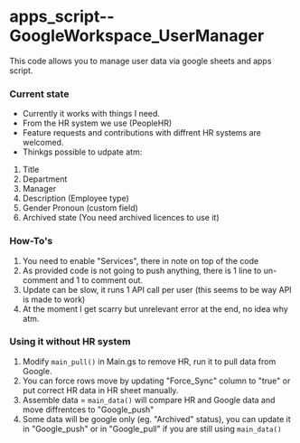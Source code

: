 # apps_script--GoogleWorkspace_UserManager
This code allows you to manage user data via google sheets and apps script.


### Current state
* Currently it works with things I need.
* From the HR system we use (PeopleHR)
* Feature requests and contributions with diffrent HR systems are welcomed.
* Thinkgs possible to udpate atm:
1. Title
2. Department
3. Manager
4. Description (Employee type)
5. Gender Pronoun (custom field)
6. Archived state (You need archived licences to use it)


### How-To's
1. You need to enable "Services", there in note on top of the code
2. As provided code is not going to push anything, there is 1 line to un-comment and 1 to comment out.
3. Update can be slow, it runs 1 API call per user (this seems to be way API is made to work)
4. At the moment I get scarry but unrelevant error at the end, no idea why atm.

### Using it without HR system
1. Modify `main_pull()` in Main.gs to remove HR, run it to pull data from Google.
2. You can force rows move by updating "Force_Sync" column to "true" or put correct HR data in HR sheet manually.
3. Assemble data = `main_data()` will compare HR and Google data and move diffrentces to "Google_push"
4. Some data will be google only (eg. "Archived" status), you can update it in "Google_push" or in "Google_pull" if you are still using `main_data()`
